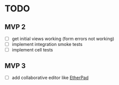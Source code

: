 # TODO

## MVP 2
- [ ] get initial views working (form errors not working)
- [ ] implement integration smoke tests
- [ ] implement cell tests

## MVP 3
- [ ] add collaborative editor like [EtherPad](https://github.com/ether/etherpad-lite)
